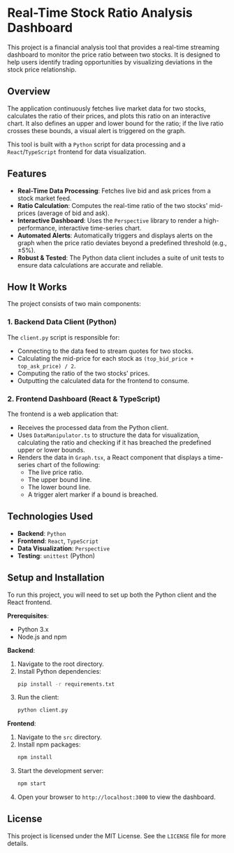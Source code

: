 # Real-Time Stock Ratio Analysis Dashboard

This project is a financial analysis tool that provides a real-time streaming dashboard to monitor the price ratio between two stocks. It is designed to help users identify trading opportunities by visualizing deviations in the stock price relationship.

## Overview

The application continuously fetches live market data for two stocks, calculates the ratio of their prices, and plots this ratio on an interactive chart. It also defines an upper and lower bound for the ratio; if the live ratio crosses these bounds, a visual alert is triggered on the graph.

This tool is built with a `Python` script for data processing and a `React`/`TypeScript` frontend for data visualization.

## Features

* **Real-Time Data Processing**: Fetches live bid and ask prices from a stock market feed.
* **Ratio Calculation**: Computes the real-time ratio of the two stocks' mid-prices (average of bid and ask).
* **Interactive Dashboard**: Uses the `Perspective` library to render a high-performance, interactive time-series chart.
* **Automated Alerts**: Automatically triggers and displays alerts on the graph when the price ratio deviates beyond a predefined threshold (e.g., ±5%).
* **Robust & Tested**: The Python data client includes a suite of unit tests to ensure data calculations are accurate and reliable.

## How It Works

The project consists of two main components:

### 1. Backend Data Client (Python)

The `client.py` script is responsible for:

* Connecting to the data feed to stream quotes for two stocks.
* Calculating the mid-price for each stock as `(top_bid_price + top_ask_price) / 2`.
* Computing the ratio of the two stocks' prices.
* Outputting the calculated data for the frontend to consume.

### 2. Frontend Dashboard (React & TypeScript)

The frontend is a web application that:

* Receives the processed data from the Python client.
* Uses `DataManipulator.ts` to structure the data for visualization, calculating the ratio and checking if it has breached the predefined upper or lower bounds.
* Renders the data in `Graph.tsx`, a React component that displays a time-series chart of the following:
    * The live price ratio.
    * The upper bound line.
    * The lower bound line.
    * A trigger alert marker if a bound is breached.

## Technologies Used

* **Backend**: `Python`
* **Frontend**: `React`, `TypeScript`
* **Data Visualization**: `Perspective`
* **Testing**: `unittest` (Python)

## Setup and Installation

To run this project, you will need to set up both the Python client and the React frontend.

**Prerequisites**:

* Python 3.x
* Node.js and npm

**Backend**:

1.  Navigate to the root directory.
2.  Install Python dependencies:
    ```sh
    pip install -r requirements.txt
    ```
3.  Run the client:
    ```sh
    python client.py
    ```

**Frontend**:

1.  Navigate to the `src` directory.
2.  Install npm packages:
    ```sh
    npm install
    ```
3.  Start the development server:
    ```sh
    npm start
    ```
4.  Open your browser to `http://localhost:3000` to view the dashboard.

## License

This project is licensed under the MIT License. See the `LICENSE` file for more details.
